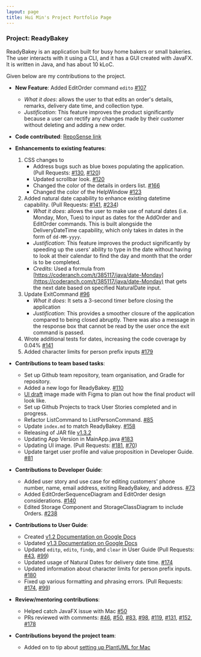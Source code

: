 ```yaml
---
layout: page
title: Hui Min's Project Portfolio Page
---
```


### Project: ReadyBakey

ReadyBakey is an application built for busy home bakers or small bakeries.
The user interacts with it using a CLI, and it has a GUI created with JavaFX. It is written in Java, and has about 10 kLoC.

Given below are my contributions to the project.

* **New Feature**: Added EditOrder command `edito` [\#107](https://github.com/AY2122S2-CS2103-F09-4/tp/pull/107)
  * _What it does_: allows the user to that edits an order's details, remarks, delivery date time, and collection type.
  * _Justification_: This feature improves the product significantly because a user can rectify any changes made by 
    their customer without deleting and adding a new order. 
  
* **Code contributed**: [RepoSense link](https://nus-cs2103-ay2122s2.github.io/tp-dashboard/?search=punnyhuimin&breakdown=true&sort=groupTitle&sortWithin=title&since=2022-02-18&timeframe=commit&mergegroup=&groupSelect=groupByRepos&checkedFileTypes=docs~functional-code~test-code~other&tabOpen=true&tabType=authorship&tabAuthor=punnyhuimin&tabRepo=AY2122S2-CS2103-F09-4%2Ftp%5Bmaster%5D&authorshipIsMergeGroup=false&authorshipFileTypes=docs~functional-code~test-code&authorshipIsBinaryFileTypeChecked=false)

* **Enhancements to existing features**:
  1. CSS changes to 
     * Address bugs such as blue boxes populating the application. (Pull Requests: [\#130](https://github.com/AY2122S2-CS2103-F09-4/tp/pull/130), 
        [\#120](https://github.com/AY2122S2-CS2103-F09-4/tp/pull/120))
     * Updated scrollbar look. [\#120](https://github.com/AY2122S2-CS2103-F09-4/tp/pull/120)
     * Changed the color of the details in orders list. [\#166](https://github.com/AY2122S2-CS2103-F09-4/tp/pull/166)
     * Changed the color of the HelpWindow [\#123](https://github.com/AY2122S2-CS2103-F09-4/tp/pull/123)
  2. Added natural date capability to enhance existing datetime capability. (Pull Requests: [\#141](https://github.com/AY2122S2-CS2103-F09-4/tp/pull/141),
     [\#234](https://github.com/AY2122S2-CS2103-F09-4/tp/pull/234))
     * _What it does_: allows the user to make use of natural dates (i.e. Monday, Mon, Tues) to input as dates for the
       AddOrder and EditOrder commands. This is built alongside the DeliveryDateTime capability, which only takes in
       dates in the form of `dd-MM-yyyy`.
     * _Justification_: This feature improves the product significantly by speeding up the users' ability to type in the
       date without having to look at their calendar to find the day and month that the order is to be completed.
     * _Credits_: Used a formula from [https://coderanch.com/t/385117/java/date-Monday](https://coderanch.com/t/385117/java/date-Monday) that gets the next date based 
       on specified NaturalDate input.
  3. Update ExitCommand [\#96](https://github.com/AY2122S2-CS2103-F09-4/tp/pull/96)
     * _What it does_: It sets a 3-second timer before closing the application
     * _Justification_: This provides a smoother closure of the application compared to being closed abruptly. There 
       was also a message in the response box that cannot be read by the user once the exit command is passed. 
  4. Wrote additional tests for dates, increasing the code coverage by 0.04% [\#141](https://github.com/AY2122S2-CS2103-F09-4/tp/pull/141)
  5. Added character limits for person prefix inputs [\#179](https://github.com/AY2122S2-CS2103-F09-4/tp/pull/179)

* **Contributions to team based tasks**:
  * Set up Github team repository, team organisation, and Gradle for repository.
  * Added a new logo for ReadyBakey. [\#110](https://github.com/AY2122S2-CS2103-F09-4/tp/pull/110) 
  * [UI draft](https://www.figma.com/file/g10mAn5vFDXQXABQPh9U9M/ReadyBakey-UI-mockup?node-id=0%3A1) image made with 
    Figma to plan out how the final product will look like.
  * Set up Github Projects to track User Stories completed and in progress.
  * Refactor ListCommand to ListPersonCommand. [\#85](https://github.com/AY2122S2-CS2103-F09-4/tp/pull/85)
  * Update `index.md` to match ReadyBakey. [\#158](https://github.com/AY2122S2-CS2103-F09-4/tp/pull/158)
  * Releasing of JAR file [v1.3.2](https://github.com/AY2122S2-CS2103-F09-4/tp/releases/tag/v1.3.2)
  * Updating App Version in MainApp.java [\#183](https://github.com/AY2122S2-CS2103-F09-4/tp/pull/183)
  * Updating UI image. (Pull Requests: [\#181](https://github.com/AY2122S2-CS2103-F09-4/tp/pull/181), 
    [\#70](https://github.com/AY2122S2-CS2103-F09-4/tp/pull/70))
  * Update target user profile and value proposition in Developer Guide. 
    [\#81](https://github.com/AY2122S2-CS2103-F09-4/tp/pull/81/files)

* **Contributions to Developer Guide**:
  * Added user story and use case for editing customers' phone number, name, email address, exiting ReadyBakey, and 
    address. [\#73](https://github.com/AY2122S2-CS2103-F09-4/tp/pull/73)
  * Added EditOrderSequenceDiagram and EditOrder design considerations. [\#140](https://github.com/AY2122S2-CS2103-F09-4/tp/pull/140)
  * Edited Storage Component and StorageClassDiagram to include Orders. [\#238](https://github.com/AY2122S2-CS2103-F09-4/tp/pull/238)

* **Contributions to User Guide**:
  * Created [v1.2 Documentation on Google Docs](https://docs.google.com/document/d/1XVM0yKcbUT28I7p_NQd5p5lgvAUocCPFuJ3BB7s63lk/edit#heading=h.mvpxa98zj810)
  * Updated [v1.3 Documentation on Google Docs](https://docs.google.com/document/d/1tTXY-lm5M15URXhf_RbOpxJCVG8-GQD86Q2zDqTp1tM/edit)
  * Updated `editp`, `edito`, `findp`, and `clear` in User Guide (Pull Requests: [\#43](https://github.com/AY2122S2-CS2103-F09-4/tp/pull/43),
    [\#99](https://github.com/AY2122S2-CS2103-F09-4/tp/pull/99))
  * Updated usage of Natural Dates for delivery date time. [\#174](https://github.com/AY2122S2-CS2103-F09-4/tp/pull/174)
  * Updated information about character limits for person prefix inputs. [\#180](https://github.com/AY2122S2-CS2103-F09-4/tp/pull/180)
  * Fixed up various formatting and phrasing errors. (Pull Requests: [\#174](https://github.com/AY2122S2-CS2103-F09-4/tp/pull/174),
    [\#99](https://github.com/AY2122S2-CS2103-F09-4/tp/pull/99))

* **Review/mentoring contributions**:
  * Helped catch JavaFX issue with Mac [\#50](https://github.com/AY2122S2-CS2103-F09-4/tp/pull/50#discussion_r815455829)
  * PRs reviewed with comments:
    [\#46](https://github.com/AY2122S2-CS2103-F09-4/tp/pull/46#discussion_r814508758),
    [\#50](https://github.com/AY2122S2-CS2103-F09-4/tp/pull/50#discussion_r815458156),
    [\#83](https://github.com/AY2122S2-CS2103-F09-4/tp/pull/83#discussion_r820242099),
    [\#98](https://github.com/AY2122S2-CS2103-F09-4/tp/pull/98#discussion_r825582867),
    [\#119](https://github.com/AY2122S2-CS2103-F09-4/tp/pull/119#discussion_r830622022),
    [\#131](https://github.com/AY2122S2-CS2103-F09-4/tp/pull/131#discussion_r832902592),
    [\#152](https://github.com/AY2122S2-CS2103-F09-4/tp/pull/152#discussion_r838490864),
    [\#178](https://github.com/AY2122S2-CS2103-F09-4/tp/pull/178#discussion_r839780713)

* **Contributions beyond the project team**:
  * Added on to tip about [setting up PlantUML for Mac](https://github.com/nus-cs2103-AY2122S2/forum/issues/232)
